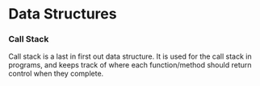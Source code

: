 # Data Structures

### Call Stack
Call stack is a last in first out data structure. It is used for the call stack
in programs, and keeps track of where each function/method should return control
when they complete.

